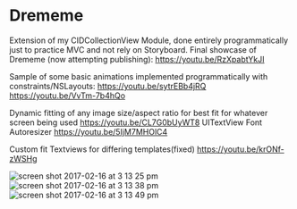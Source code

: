 # Drememe
Extension of my CIDCollectionView Module, done entirely programmatically just to practice MVC and not rely on Storyboard.
Final showcase of Drememe (now attempting publishing):
https://youtu.be/RzXpabtYkJI


Sample of some basic animations implemented programmatically with constraints/NSLayouts:
https://youtu.be/sytrEBb4jRQ
https://youtu.be/VvTm-7b4hQo

Dynamic fitting of any image size/aspect ratio for best fit for whatever screen being used
https://youtu.be/CL7G0bUyWT8
UITextView Font Autoresizer
https://youtu.be/5IjM7MHOlC4

Custom fit Textviews for differing templates(fixed)
https://youtu.be/krONf-zWSHg

![screen shot 2017-02-16 at 3 13 25 pm](https://cloud.githubusercontent.com/assets/11773312/23045688/94db8758-f45a-11e6-9891-910f2b58f645.png)
![screen shot 2017-02-16 at 3 13 38 pm](https://cloud.githubusercontent.com/assets/11773312/23045689/94f2f2da-f45a-11e6-9039-48746f6bbf19.png)
![screen shot 2017-02-16 at 3 13 49 pm](https://cloud.githubusercontent.com/assets/11773312/23045690/94f52dde-f45a-11e6-981d-6bf18de87185.png)

